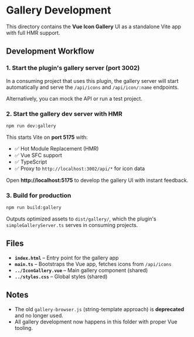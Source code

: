 # Gallery Development

This directory contains the **Vue Icon Gallery** UI as a standalone Vite app with full HMR support.

## Development Workflow

### 1. Start the plugin's gallery server (port 3002)

In a consuming project that uses this plugin, the gallery server will start automatically and serve the `/api/icons` and `/api/icon/:name` endpoints.

Alternatively, you can mock the API or run a test project.

### 2. Start the gallery dev server with HMR

```bash
npm run dev:gallery
```

This starts Vite on **port 5175** with:

- ✅ Hot Module Replacement (HMR)
- ✅ Vue SFC support
- ✅ TypeScript
- ✅ Proxy to `http://localhost:3002/api/*` for icon data

Open **http://localhost:5175** to develop the gallery UI with instant feedback.

### 3. Build for production

```bash
npm run build:gallery
```

Outputs optimized assets to `dist/gallery/`, which the plugin's `simpleGalleryServer.ts` serves in consuming projects.

## Files

- **`index.html`** – Entry point for the gallery app
- **`main.ts`** – Bootstraps the Vue app, fetches icons from `/api/icons`
- **`../IconGallery.vue`** – Main gallery component (shared)
- **`../styles.css`** – Global styles (shared)

## Notes

- The old `gallery-browser.js` (string-template approach) is **deprecated** and no longer used.
- All gallery development now happens in this folder with proper Vue tooling.
